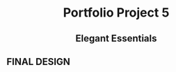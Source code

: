 <h1 align=center>Portfolio Project 5</h1>

<h2 align=center>Elegant Essentials</h2>

## FINAL DESIGN